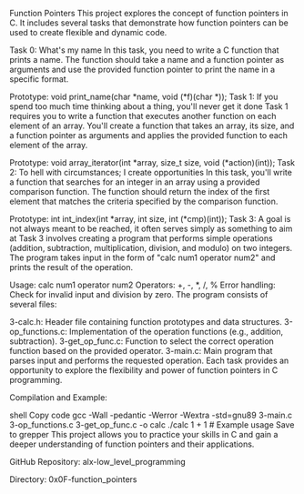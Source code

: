 Function Pointers
This project explores the concept of function pointers in C. It includes several tasks that demonstrate how function pointers can be used to create flexible and dynamic code.

Task 0: What's my name
In this task, you need to write a C function that prints a name. The function should take a name and a function pointer as arguments and use the provided function pointer to print the name in a specific format.

Prototype: void print_name(char *name, void (*f)(char *));
Task 1: If you spend too much time thinking about a thing, you'll never get it done
Task 1 requires you to write a function that executes another function on each element of an array. You'll create a function that takes an array, its size, and a function pointer as arguments and applies the provided function to each element of the array.

Prototype: void array_iterator(int *array, size_t size, void (*action)(int));
Task 2: To hell with circumstances; I create opportunities
In this task, you'll write a function that searches for an integer in an array using a provided comparison function. The function should return the index of the first element that matches the criteria specified by the comparison function.

Prototype: int int_index(int *array, int size, int (*cmp)(int));
Task 3: A goal is not always meant to be reached, it often serves simply as something to aim at
Task 3 involves creating a program that performs simple operations (addition, subtraction, multiplication, division, and modulo) on two integers. The program takes input in the form of "calc num1 operator num2" and prints the result of the operation.

Usage: calc num1 operator num2
Operators: +, -, *, /, %
Error handling: Check for invalid input and division by zero.
The program consists of several files:

3-calc.h: Header file containing function prototypes and data structures.
3-op_functions.c: Implementation of the operation functions (e.g., addition, subtraction).
3-get_op_func.c: Function to select the correct operation function based on the provided operator.
3-main.c: Main program that parses input and performs the requested operation.
Each task provides an opportunity to explore the flexibility and power of function pointers in C programming.

Compilation and Example:

shell
Copy code
gcc -Wall -pedantic -Werror -Wextra -std=gnu89 3-main.c 3-op_functions.c 3-get_op_func.c -o calc
./calc 1 + 1   # Example usage
Save to grepper
This project allows you to practice your skills in C and gain a deeper understanding of function pointers and their applications.

GitHub Repository: alx-low_level_programming

Directory: 0x0F-function_pointers
